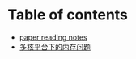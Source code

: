 # Table of contents

* [paper reading notes](README.md)
* [多核平台下的内存问题](duo-he-cpu-nei-cun-wen-ti.md)

